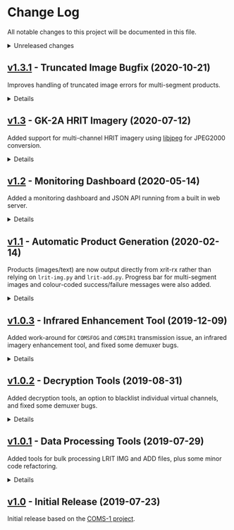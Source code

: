 # Change Log
All notable changes to this project will be documented in this file.

<details>
<summary>Unreleased changes</summary>

### Added
  - Offline schedule loading when online schedule fails
  - Dashboard schedule download failue message
  - Flag to pause main thread after processing (`--no-exit`)

### Changed
  - 

### Fixed
  - 
</details>


## [v1.3.1](https://github.com/sam210723/xrit-rx/releases/tag/v1.3.1) - Truncated Image Bugfix (2020-10-21)
Improves handling of truncated image errors for multi-segment products.

<details>
<summary>Details</summary>

### Changed
  - Clean up truncated file warning message

### Fixed
  - Handling of truncated image file exceptions in multi-segment product
</details>


## [v1.3](https://github.com/sam210723/xrit-rx/releases/tag/v1.3) - GK-2A HRIT Imagery (2020-07-12)
Added support for multi-channel HRIT imagery using [libjpeg](https://github.com/thorfdbg/libjpeg) for JPEG2000 conversion.

<details>
<summary>Details</summary>

### Added
  - Support for HRIT full disk imagery (see [HRIT Decoding - J2K and missing CPPDUs](https://github.com/sam210723/xrit-rx/issues/15))
  - HRIT image processing tool ([tools\hrit-img.py](https://github.com/sam210723/xrit-rx/blob/master/src/tools/hrit-img.py))
  - JP2 (JPEG2000) to PPM converstion using [libjpeg](https://github.com/thorfdbg/libjpeg) (licensed under [GPLv3](https://github.com/thorfdbg/libjpeg/blob/master/README.license.gpl))
  - UDP socket for receiving VCDUs from hardware modems such as the ETRA D8L
  - to_hex() debugging utility method
  - Link to GitHub release page on dashboard

### Changed
  - Indicate multi-segment progress per-wavelength rather than for the entire product
  - Using `pathlib` over `os` module for some file operations
  - Include spacecraft and downlink in dashboard schedule title
  - Renamed "Last Image" dashboard block to "Latest Image"
  - Renamed `last/image` and `last/xrit` API endpoints to `latest/image` and `latest/xrit`

### Fixed
  - TP_File triggering with M_PDU header offset ([relevant issue comment](https://github.com/sam210723/xrit-rx/issues/15#issuecomment-643079493))
  - Output directory checking
  - Handling of safe exit cases
  - Handling of `PIL.UnidentifiedImageError`
  - Handling of missing configuration sections and options
</details>


## [v1.2](https://github.com/sam210723/xrit-rx/releases/tag/v1.2) - Monitoring Dashboard (2020-05-14)
Added a monitoring dashboard and JSON API running from a built in web server.

<details>
<summary>Details</summary>

### Added
  - Web-based monitoring dashboard
  - JSON API for updating dashboard
  - Access of received data over HTTP
</details>


## [v1.1](https://github.com/sam210723/xrit-rx/releases/tag/v1.1) - Automatic Product Generation (2020-02-14)
Products (images/text) are now output directly from xrit-rx rather than relying on ``lrit-img.py`` and ``lrit-add.py``.
Progress bar for multi-segment images and colour-coded success/failure messages were also added.

<details>
<summary>Details</summary>

### Added
  - Output products (images/text) directly from demuxer
  - Transparent enhanced image output option
  - Added check for encrypted LRIT files in ``lrit-img.py`` and ``lrit-add.py``
  - Output file type options (Image or xRIT files)
  - Demuxer configuration tuple
  - Channel handler configuration tuple
  - Detect GK-2A LRIT Daily Operation Plan
  - Console output colours
  - Progress bar for multi-segment images

### Changed
  - Default key file name **(check when upgrading from an old version)**
  - ``keymsg-decrypt.py`` output file name
  - Disable product output if no keys loaded
  - Write single fill VCDU to packet file on VCID change
  - Rename FILL packets to IDLE packets

### Fixed
  - Missing TrueType font exception
</details>


## [v1.0.3](https://github.com/sam210723/xrit-rx/releases/tag/v1.0.3) - Infrared Enhancement Tool (2019-12-09)
Added work-around for ``COMSFOG`` and ``COMSIR1`` transmission issue, an infrared imagery enhancement tool, and fixed some demuxer bugs.

<details>
<summary>Details</summary>

### Added
  - IR enhancement tool ([tools\enhance-ir.py](https://github.com/sam210723/xrit-rx/blob/master/src/tools/enhance-ir.py))
  - Extra demuxer info in verbose mode

### Changed
  - Write incomplete TP_Files to disk on VCID change ([COMSFOG / COMSIR1 issue](https://github.com/sam210723/xrit-rx/issues/5))
  - Clear xRIT key header after file is decrypted (avoids double-decryption)

### Fixed
  - Free-running loop while demuxing a file
  - Exception caused by key index 0 in xrit-decrypt
  - Final file from VCDU dump not being processed
</details>


## [v1.0.2](https://github.com/sam210723/xrit-rx/releases/tag/v1.0.2) - Decryption Tools (2019-08-31)
Added decryption tools, an option to blacklist individual virtual channels, and fixed some demuxer bugs.

<details>
<summary>Details</summary>

### Added
  - Virtual channel (VCID) blacklist
  - xRIT file decryption tool ([tools\xrit-decrypt.py](https://github.com/sam210723/xrit-rx/blob/master/src/tools/xrit-decrypt.py))
  - Key file decryption tool ([tools\keymsg-decrypt.py](https://github.com/sam210723/xrit-rx/blob/master/src/tools/keymsg-decrypt.py))

### Fixed
  - VCDU continuity counter
  - Handle CP_PDU headers spanning multiple M_PDUs
</details>


## [v1.0.1](https://github.com/sam210723/xrit-rx/releases/tag/v1.0.1) - Data Processing Tools (2019-07-29)
Added tools for bulk processing LRIT IMG and ADD files, plus some minor code refactoring.

<details>
<summary>Details</summary>

### Added
  - GK-2A virtual channel names
  - GK-2A file type names
  - LRIT image file processor ([tools\lrit-img.py](https://github.com/sam210723/xrit-rx/blob/master/src/tools/lrit-img.py))
  - LRIT additional data processor ([tools\lrit-add.py](https://github.com/sam210723/xrit-rx/blob/master/src/tools/lrit-add.py))

### Changed
  - Enum for CP_PDU sequence
  - CCITT LUT function location
  - Tool class location

### Fixed
  - Socket connection reset exception
</details>


## [v1.0](https://github.com/sam210723/xrit-rx/releases/tag/v1.0) - Initial Release (2019-07-23)
Initial release based on the [COMS-1 project](https://github.com/sam210723/COMS-1).

